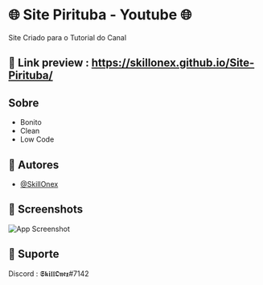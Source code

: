 # 🌐 Site Pirituba - Youtube 🌐

Site Criado para o Tutorial do Canal

## 🔗 Link preview : https://skillonex.github.io/Site-Pirituba/

## Sobre

- Bonito 
- Clean
- Low Code





## 🔵 Autores

- [@SkillOnex](https://github.com/SkillOnex)



## 🔵 Screenshots  


![App Screenshot](https://media.discordapp.net/attachments/902529056334028803/1043990530578714715/image.png?width=984&height=498)


## 🔵 Suporte

Discord : 𝕾𝖐𝖎𝖑𝖑𝕺𝖓𝖊𝖝#7142
